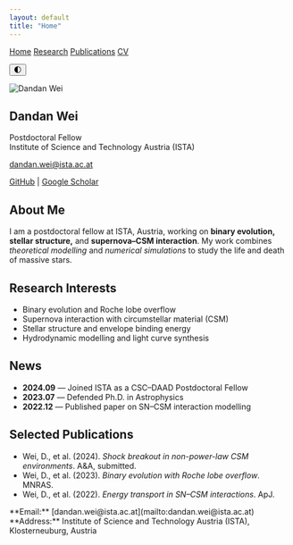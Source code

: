 ```yaml
---
layout: default
title: "Home"
---
```

<nav>
  <a href="/">Home</a>
  <a href="/research">Research</a>
  <a href="/publications">Publications</a>
  <a href="/cv">CV</a>
</nav>

<button class="theme-toggle" onclick="toggleTheme()">🌓</button>

<script>
  function toggleTheme() {
    const body = document.body;
    const currentTheme = body.getAttribute('data-theme');
    const newTheme = currentTheme === 'dark' ? 'light' : 'dark';
    body.setAttribute('data-theme', newTheme);
    localStorage.setItem('theme', newTheme);
  }
  // Load stored theme
  const savedTheme = localStorage.getItem('theme') || 'light';
  document.body.setAttribute('data-theme', savedTheme);
</script>







<div class="container">

<div class="left-panel">
  <img src="/assets/images/me.jpg" alt="Dandan Wei" class="profile-pic">
  <h2>Dandan Wei</h2>
  <p>Postdoctoral Fellow<br>Institute of Science and Technology Austria (ISTA)</p>
  <p><a href="mailto:dandan.wei@ista.ac.at">dandan.wei@ista.ac.at</a></p>
  <p>
    <a href="https://github.com/Dandan-star0">GitHub</a> |
    <a href="https://scholar.google.com/">Google Scholar</a>
  </p>
</div>

<div class="right-panel">
  <h2>About Me</h2>
  <p>
  I am a postdoctoral fellow at ISTA, Austria, working on <strong>binary evolution, stellar structure,</strong> 
  and <strong>supernova–CSM interaction</strong>.  
  My work combines <em>theoretical modelling</em> and <em>numerical simulations</em> to study the life and death of massive stars.
  </p>

  <h2>Research Interests</h2>
  <ul>
    <li>Binary evolution and Roche lobe overflow</li>
    <li>Supernova interaction with circumstellar material (CSM)</li>
    <li>Stellar structure and envelope binding energy</li>
    <li>Hydrodynamic modelling and light curve synthesis</li>
  </ul>

  <h2>News</h2>
  <ul>
    <li><strong>2024.09</strong> — Joined ISTA as a CSC–DAAD Postdoctoral Fellow</li>
    <li><strong>2023.07</strong> — Defended Ph.D. in Astrophysics</li>
    <li><strong>2022.12</strong> — Published paper on SN–CSM interaction modelling</li>
  </ul>

  <h2>Selected Publications</h2>
  <ul>
    <li>Wei, D., et al. (2024). <em>Shock breakout in non-power-law CSM environments</em>. A&A, submitted.</li>
    <li>Wei, D., et al. (2023). <em>Binary evolution with Roche lobe overflow</em>. MNRAS.</li>
    <li>Wei, D., et al. (2022). <em>Energy transport in SN–CSM interactions</em>. ApJ.</li>
  </ul>

</div>

</div>
**Email:** [dandan.wei@ista.ac.at](mailto:dandan.wei@ista.ac.at)  
**Address:** Institute of Science and Technology Austria (ISTA), Klosterneuburg, Austria  
